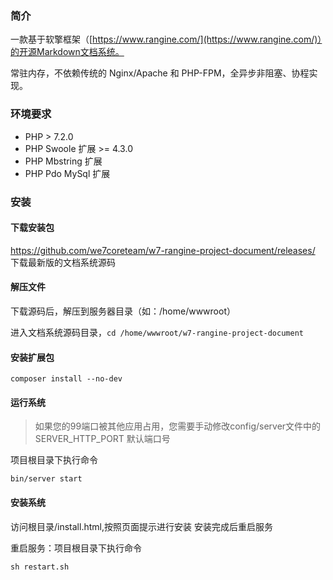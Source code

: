 ### 简介

一款基于软擎框架（[https://www.rangine.com/](https://www.rangine.com/)）的开源Markdown文档系统。

常驻内存，不依赖传统的 Nginx/Apache 和 PHP-FPM，全异步非阻塞、协程实现。

### 环境要求

  * PHP > 7.2.0
  * PHP Swoole 扩展 >= 4.3.0
  * PHP Mbstring 扩展
  * PHP Pdo MySql 扩展

### 安装

#### 下载安装包

https://github.com/we7coreteam/w7-rangine-project-document/releases/ 下载最新版的文档系统源码

#### 解压文件

下载源码后，解压到服务器目录（如：/home/wwwroot）

进入文档系统源码目录，```cd /home/wwwroot/w7-rangine-project-document```

#### 安装扩展包

```
composer install --no-dev
```

#### 运行系统

> 如果您的99端口被其他应用占用，您需要手动修改config/server文件中的 SERVER_HTTP_PORT 默认端口号

项目根目录下执行命令
```
bin/server start
```
#### 安装系统

访问根目录/install.html,按照页面提示进行安装
安装完成后重启服务

重启服务：项目根目录下执行命令
```
sh restart.sh
```






